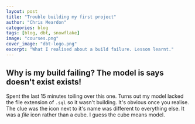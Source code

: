 ```yaml
---
layout: post
title: "Trouble building my first project"
author: "Chris Meardon"
categories: blog
tags: [blog, dbt, snowflake]
image: "courses.png"
cover_image: "dbt-logo.png"
excerpt: "What I realised about a build failure. Lesson learnt."
---
```


## Why is my build failing? The model is says doesn't exist exists!

Spent the last 15 minutes toiling over this one. Turns out my model lacked the file extension of `.sql` so it wasn't building. It's obvious once you realise. The clue was the icon next to it's name was different to everything else. It was a _file_ icon rather than a cube. I guess the cube means model.
